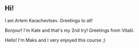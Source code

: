 ## Hi!

I am Artem Karachevtsev.
Greetings to all!


Bonjour! I'm Kate and that's my 2nd try!
Greetings from Vitalii.

Hello! I'm Maks and I very enjoyed this course ;)